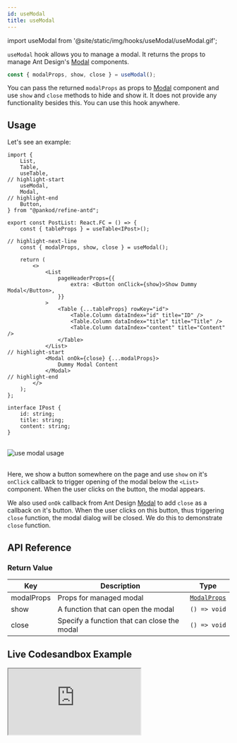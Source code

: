 ```yaml
---
id: useModal
title: useModal
---
```


import useModal from '@site/static/img/hooks/useModal/useModal.gif';

`useModal` hook allows you to manage a modal. It returns the props to manage Ant Design's [Modal][Modal] components. 

```ts
const { modalProps, show, close } = useModal();
```

You can pass the returned `modalProps` as props to [Modal][Modal] component and use `show` and `close` methods to hide and show it. It does not provide any functionality besides this. You can use this hook anywhere.

## Usage

Let's see an example:

```tsx  title="src/pages/posts/list.tsx"
import {
    List,
    Table,
    useTable,
// highlight-start
    useModal,
    Modal,
// highlight-end
    Button,
} from "@pankod/refine-antd";

export const PostList: React.FC = () => {
    const { tableProps } = useTable<IPost>();

// highlight-next-line
    const { modalProps, show, close } = useModal();

    return (
        <>
            <List
                pageHeaderProps={{
                    extra: <Button onClick={show}>Show Dummy Modal</Button>,
                }}
            >
                <Table {...tableProps} rowKey="id">
                    <Table.Column dataIndex="id" title="ID" />
                    <Table.Column dataIndex="title" title="Title" />
                    <Table.Column dataIndex="content" title="Content" />
                </Table>
            </List>
// highlight-start
            <Modal onOk={close} {...modalProps}>
                Dummy Modal Content
            </Modal>
// highlight-end
        </>
    );
};

interface IPost {
    id: string;
    title: string;
    content: string;
}
```

<br />

<div class="img-container">
    <div class="window">
        <div class="control red"></div>
        <div class="control orange"></div>
        <div class="control green"></div>
    </div>
    <img src={useModal} alt="use modal usage" />
</div>

<br />

Here, we show a button somewhere on the page and use `show` on it's `onClick` callback to trigger opening of the modal below the `<List>` component. When the user clicks on the button, the modal appears.

We also used `onOk` callback from Ant Design [Modal][Modal] to add `close` as a callback on it's button. When the user clicks on this button, thus triggering `close` function, the modal dialog will be closed. We do this to demonstrate `close` function.

## API Reference

### Return Value

| Key        | Description                                 | Type                  |
| ---------- | ------------------------------------------- | --------------------- |
| modalProps | Props for managed modal                     | [`ModalProps`][Modal] |
| show       | A function that can open the modal          | `() => void`          |
| close      | Specify a function that can close the modal | `() => void`          |

## Live Codesandbox Example

<iframe src="https://codesandbox.io/embed/refine-use-modal-example-ghdhl?autoresize=1&fontsize=14&theme=dark&view=preview"
    style={{width: "100%", height:"80vh", border: "0px", borderRadius: "8px", overflow:"hidden"}}
    title="refine-use-modal-example"
    allow="accelerometer; ambient-light-sensor; camera; encrypted-media; geolocation; gyroscope; hid; microphone; midi; payment; usb; vr; xr-spatial-tracking"
    sandbox="allow-forms allow-modals allow-popups allow-presentation allow-same-origin allow-scripts"
></iframe>

[Modal]: https://ant.design/components/modal/#API
